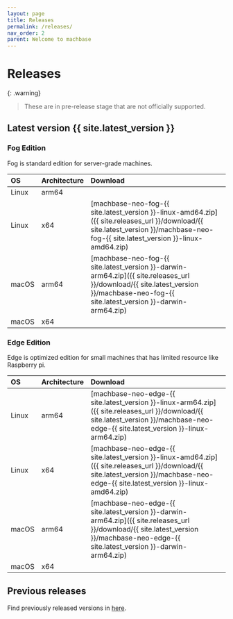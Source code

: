 ```yaml
---
layout: page
title: Releases
permalink: /releases/
nav_order: 2
parent: Welcome to machbase
---
```


# Releases

{: .warning}
> These are in pre-release stage that are not officially supported.

## Latest version {{ site.latest_version }}

### Fog Edition

Fog is standard edition for server-grade machines.

| OS         | Architecture   |  Download |
|:-----------|:---------------|:----------|
| Linux      | arm64          |           |
| Linux      | x64            | [machbase-neo-fog-{{ site.latest_version }}-linux-amd64.zip]({{ site.releases_url }}/download/{{ site.latest_version }}/machbase-neo-fog-{{ site.latest_version }}-linux-amd64.zip) |
| macOS      | arm64          | [machbase-neo-fog-{{ site.latest_version }}-darwin-arm64.zip]({{ site.releases_url }}/download/{{ site.latest_version }}/machbase-neo-fog-{{ site.latest_version }}-darwin-arm64.zip) |
| macOS      | x64            |          |


### Edge Edition

Edge is optimized edition for small machines that has limited resource like Raspberry pi.

| OS         | Architecture   |  Download |
|:-----------|:---------------|:----------|
| Linux      | arm64          | [machbase-neo-edge-{{ site.latest_version }}-linux-arm64.zip]({{ site.releases_url }}/download/{{ site.latest_version }}/machbase-neo-edge-{{ site.latest_version }}-linux-arm64.zip) |
| Linux      | x64            | [machbase-neo-edge-{{ site.latest_version }}-linux-amd64.zip]({{ site.releases_url }}/download/{{ site.latest_version }}/machbase-neo-edge-{{ site.latest_version }}-linux-amd64.zip) |
| macOS      | arm64          | [machbase-neo-edge-{{ site.latest_version }}-darwin-arm64.zip]({{ site.releases_url }}/download/{{ site.latest_version }}/machbase-neo-edge-{{ site.latest_version }}-darwin-arm64.zip) |
| macOS      | x64            |          |

## Previous releases

Find previously released versions in [here](https://github.com/machbase/machbase-neo/releases).